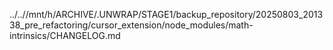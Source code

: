 ../..//mnt/h/ARCHIVE/.UNWRAP/STAGE1/backup_repository/20250803_201338_pre_refactoring/cursor_extension/node_modules/math-intrinsics/CHANGELOG.md